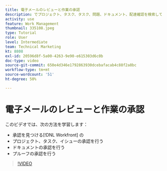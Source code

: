 ```yaml
---
title: 電子メールのレビューと作業の承認
description: でプロジェクト、タスク、タスク、問題、ドキュメント、配達確認を検索して承認する方法を説明します。 [!DNL  Workfront].
activity: use
feature: Work Management
thumbnail: 335108.jpeg
type: Tutorial
role: User
level: Intermediate
team: Technical Marketing
kt: 8808
exl-id: 20596d8f-5a00-4263-9e90-e615303d6c0b
doc-type: video
source-git-commit: 650e4d346e1792863930dcebafacab4c88f2a8bc
workflow-type: tm+mt
source-wordcount: '51'
ht-degree: 50%

---
```


# 電子メールのレビューと作業の承認

このビデオでは、次の方法を学習します：

* 承認を見つける[!DNL  Workfront] の 
* プロジェクト、タスク、イシューの承認を行う
* ドキュメントの承認を行う
* プルーフの承認を行う

>[!VIDEO](https://video.tv.adobe.com/v/335108/?quality=12&learn=on)

<!---
learn more URLS
Approving work
Home area for Reviewers
Guides
Home overview for Reviewers
Issue page overview
--->
